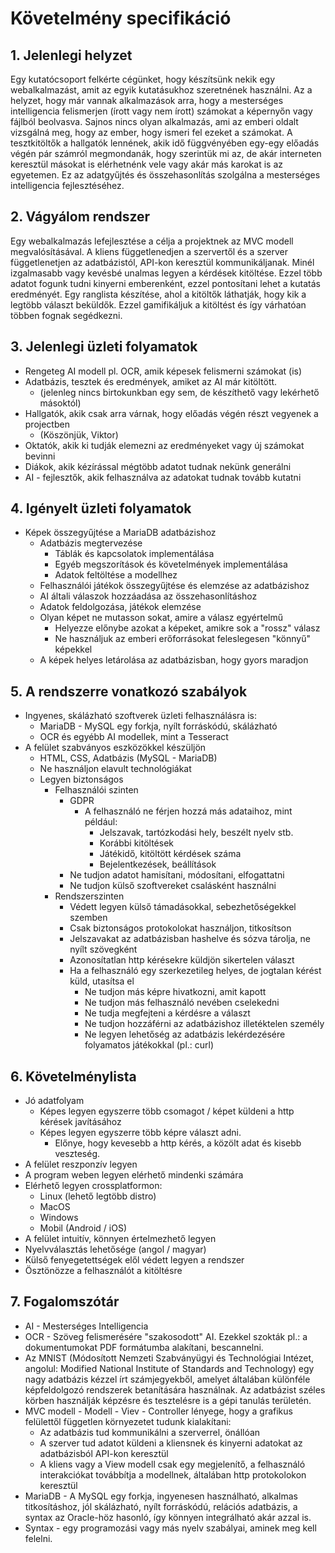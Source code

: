 # Követelmény specifikáció

## 1. Jelenlegi helyzet

Egy kutatócsoport felkérte cégünket, hogy készítsünk nekik egy webalkalmazást, amit az egyik kutatásukhoz szeretnének használni. Az a helyzet, hogy már vannak alkalmazások arra, hogy a mesterséges intelligencia felismerjen (írott vagy nem írott) számokat a képernyőn vagy fájlból beolvasva. Sajnos nincs olyan alkalmazás, ami az emberi oldalt vizsgálná meg, hogy az ember, hogy ismeri fel ezeket a számokat. A tesztkitöltők a hallgatók lennének, akik idő függvényében egy-egy előadás végén pár számról megmondanák, hogy szerintük mi az, de akár interneten keresztül másokat is elérhetnénk vele vagy akár más karokat is az egyetemen. Ez az adatgyűjtés és összehasonlítás szolgálna a mesterséges intelligencia fejlesztéséhez. 

## 2. Vágyálom rendszer

Egy webalkalmazás lefejlesztése a célja a projektnek az MVC modell megvalósításával. A kliens függetlenedjen a szervertől és a szerver függetlenetjen az adatbázistól, API-kon keresztül kommunikáljanak.
Minél izgalmasabb vagy kevésbé unalmas legyen a kérdések kitöltése.
Ezzel több adatot fogunk tudni kinyerni emberenként, ezzel pontosítani lehet a kutatás eredményét.
Egy ranglista készítése, ahol a kitöltők láthatják, hogy kik a legtöbb választ beküldők.
Ezzel gamifikáljuk a kitöltést és így várhatóan többen fognak segédkezni.

## 3. Jelenlegi üzleti folyamatok

- Rengeteg AI modell pl. OCR, amik képesek felismerni számokat (is)
- Adatbázis, tesztek és eredmények, amiket az AI már kitöltött.
  - (jelenleg nincs birtokunkban egy sem, de készíthető vagy lekérhető másoktól)
-  Hallgatók, akik csak arra várnak, hogy előadás végén részt vegyenek a projectben
    - (Köszönjük, Viktor) 
-  Oktatók, akik ki tudják elemezni az eredményeket vagy új számokat bevinni
-  Diákok, akik kézírással mégtöbb adatot tudnak nekünk generálni
-  AI - fejlesztők, akik felhasználva az adatokat tudnak tovább kutatni

## 4. Igényelt üzleti folyamatok

- Képek összegyűjtése a MariaDB adatbázishoz
  - Adatbázis megtervezése
    - Táblák és kapcsolatok implementálása
    - Egyéb megszorítások és követelmények implementálása
    - Adatok feltöltése a modellhez
  - Felhasználói játékok összegyűjtése és elemzése az adatbázishoz
  - AI általi válaszok hozzáadása az összehasonlításhoz
  - Adatok feldolgozása, játékok elemzése
  - Olyan képet ne mutasson sokat, amire a válasz egyértelmű
    - Helyezze előnybe azokat a képeket, amikre sok a "rossz" válasz
    - Ne használjuk az emberi erőforrásokat feleslegesen "könnyű" képekkel
  - A képek helyes letárolása az adatbázisban, hogy gyors maradjon 

## 5. A rendszerre vonatkozó szabályok

- Ingyenes, skálázható szoftverek üzleti felhasználásra is:
  - MariaDB - MySQL egy forkja, nyílt forráskódú, skálázható
  - OCR és egyébb AI modellek, mint a Tesseract
- A felület szabványos eszközökkel készüljön
  - HTML, CSS, Adatbázis (MySQL - MariaDB) 
  - Ne használjon elavult technológiákat
  - Legyen biztonságos
    - Felhasználói szinten
      - GDPR
        - A felhasználó ne férjen hozzá más adataihoz, mint például:
          - Jelszavak, tartózkodási hely, beszélt nyelv stb.
          - Korábbi kitöltések
          - Játékidő, kitöltött kérdések száma
          - Bejelentkezések, beállítások
      - Ne tudjon adatot hamisítani, módosítani, elfogattatni
      - Ne tudjon külső szoftvereket csalásként használni
    - Rendszerszinten
      - Védett legyen külső támadásokkal, sebezhetőségekkel szemben
      - Csak biztonságos protokolokat használjon, titkosítson
      - Jelszavakat az adatbázisban hashelve és sózva tárolja, ne nyílt szövegként
      - Azonosítatlan http kérésekre küldjön sikertelen választ
      - Ha a felhasználó egy szerkezetileg helyes, de jogtalan kérést küld, utasítsa el
        - Ne tudjon más képre hivatkozni, amit kapott
        - Ne tudjon más felhasználó nevében cselekedni
        - Ne tudja megfejteni a kérdésre a választ
        - Ne tudjon hozzáférni az adatbázishoz illetéktelen személy
        - Ne legyen lehetőség az adatbázis lekérdezésére folyamatos játékokkal (pl.: curl)

## 6. Követelménylista

- Jó adatfolyam
  - Képes legyen egyszerre több csomagot / képet küldeni a http kérések javításához
  - Képes legyen egyszerre több képre választ adni.
    - Előnye, hogy kevesebb a http kérés, a közölt adat és kisebb veszteség.    
- A felület reszponzív legyen
- A program weben legyen elérhető mindenki számára
- Elérhető legyen crossplatformon:
  - Linux (lehető legtöbb distro)
  - MacOS
  - Windows
  - Mobil (Android / iOS) 
- A felület intuitív, könnyen értelmezhető legyen
- Nyelvválasztás lehetősége (angol / magyar)
- Külső fenyegetettségek elől védett legyen a rendszer
- Ösztönözze a felhasználót a kitöltésre

## 7. Fogalomszótár

- AI - Mesterséges Intelligencia
- OCR - Szöveg felismerésére "szakosodott" AI. Ezekkel szokták pl.: a dokumentumokat PDF formátumba alakítani, bescannelni.
- Az MNIST (Módosított Nemzeti Szabványügyi és Technológiai Intézet, angolul: 
Modified National Institute of Standards and Technology) egy nagy adatbázis kézzel írt számjegyekből, amelyet általában 
különféle képfeldolgozó rendszerek betanítására használnak. Az adatbázist széles körben használják képzésre és tesztelésre 
is a gépi tanulás területén.
- MVC modell - Modell - Viev - Controller lényege, hogy a grafikus felülettől független környezetet tudunk kialakítani:
  - Az adatbázis tud kommunikálni a szerverrel, önállóan
  - A szerver tud adatot küldeni a kliensnek és kinyerni adatokat az adatbázisból API-kon keresztül
  - A kliens vagy a View modell csak egy megjelenítő, a felhasználó interakciókat továbbítja a modellnek, általában http protokolokon keresztül
- MariaDB - A MySQL egy forkja, ingyenesen használható, alkalmas titkosításhoz, jól skálázható, nyílt forráskódú, relációs adatbázis, a syntax az Oracle-höz hasonló, így könnyen integrálható akár azzal is.
- Syntax - egy programozási vagy más nyelv szabályai, aminek meg kell felelni.
